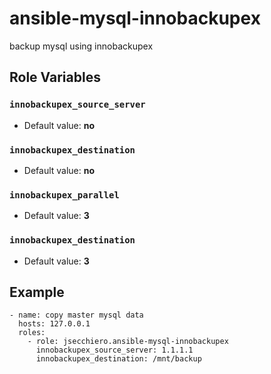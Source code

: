 # ansible-mysql-innobackupex

backup mysql using innobackupex

## Role Variables

### `innobackupex_source_server`
- Default value: **no**

### `innobackupex_destination`
- Default value: **no**

### `innobackupex_parallel`
- Default value: **3**

### `innobackupex_destination`
- Default value: **3**

## Example
```
- name: copy master mysql data
  hosts: 127.0.0.1
  roles:
    - role: jsecchiero.ansible-mysql-innobackupex
      innobackupex_source_server: 1.1.1.1
      innobackupex_destination: /mnt/backup
```
